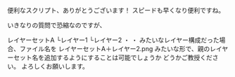 便利なスクリプト、ありがとうございます！
スピードも早くなり便利ですね。

いきなりの質問で恐縮なのですが、

レイヤーセットA
└レイヤー1
└レイヤー2
・
・
みたいなレイヤー構成だった場合、ファイル名を
レイヤーセットA＋レイヤー2.png
みたいな形で、親のレイヤーセット名を追加するようにすることは可能でしょうか
どうかご教授ください。
よろしくお願いします。
